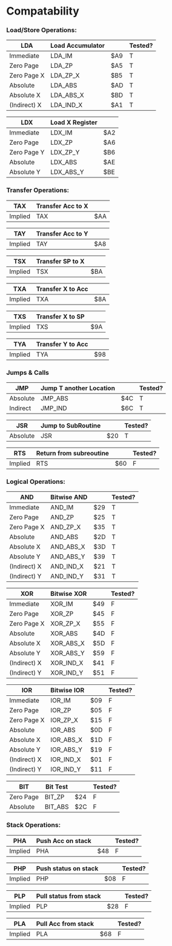 # Compatability

### Load/Store Operations:

| LDA          | Load Accumulator |     | Tested? |
| ------------ | ---------------- | --- | ------- |
| Immediate    | LDA_IM           | $A9 | T       |
| Zero Page    | LDA_ZP           | $A5 | T       |
| Zero Page X  | LDA_ZP_X         | $B5 | T       |
| Absolute     | LDA_ABS          | $AD | T       |
| Absolute X   | LDA_ABS_X        | $BD | T       |
| (Indirect) X | LDA_IND_X        | $A1 | T       |

| LDX         | Load X Register |     |
| ----------- | --------------- | --- |
| Immediate   | LDX_IM          | $A2 |
| Zero Page   | LDX_ZP          | $A6 |
| Zero Page Y | LDX_ZP_Y        | $B6 |
| Absolute    | LDX_ABS         | $AE |
| Absolute Y  | LDX_ABS_Y       | $BE |

### Transfer Operations:

| TAX     | Transfer Acc to X |     |
| ------- | ----------------- | --- |
| Implied | TAX               | $AA |

| TAY     | Transfer Acc to Y |     |
| ------- | ----------------- | --- |
| Implied | TAY               | $A8 |

| TSX     | Transfer SP to X |     |
| ------- | ---------------- | --- |
| Implied | TSX              | $BA |

| TXA     | Transfer X to Acc |     |
| ------- | ----------------- | --- |
| Implied | TXA               | $8A |

| TXS     | Transfer X to SP |     |
| ------- | ---------------- | --- |
| Implied | TXS              | $9A |

| TYA     | Transfer Y to Acc |     |
| ------- | ----------------- | --- |
| Implied | TYA               | $98 |



### Jumps & Calls

| JMP      | Jump T another Location |     | Tested? |
| -------- | ----------------------- | --- | ------- |
| Absolute | JMP_ABS                 | $4C | T       |
| Indirect | JMP_IND                 | $6C | T       |

| JSR      | Jump to SubRoutine |     | Tested? |
| -------- | ------------------ | --- | ------- |
| Absolute | JSR                | $20 | T       |

| RTS     | Return from subreoutine |     | Tested? |
| ------- | ----------------------- | --- | ------- |
| Implied | RTS                     | $60 | F       |



### Logical Operations:

| AND          | Bitwise AND |     | Tested? |
| ------------ | ----------- | --- | ------- |
| Immediate    | AND_IM      | $29 | T       |
| Zero Page    | AND_ZP      | $25 | T       |
| Zero Page X  | AND_ZP_X    | $35 | T       |
| Absolute     | AND_ABS     | $2D | T       |
| Absolute X   | AND_ABS_X   | $3D | T       |
| Absolute Y   | AND_ABS_Y   | $39 | T       |
| (Indirect) X | AND_IND_X   | $21 | T       |
| (Indirect) Y | AND_IND_Y   | $31 | T       |

| XOR          | Bitwise XOR |     | Tested? |
| ------------ | ----------- | --- | ------- |
| Immediate    | XOR_IM      | $49 | F       |
| Zero Page    | XOR_ZP      | $45 | F       |
| Zero Page X  | XOR_ZP_X    | $55 | F       |
| Absolute     | XOR_ABS     | $4D | F       |
| Absolute X   | XOR_ABS_X   | $5D | F       |
| Absolute Y   | XOR_ABS_Y   | $59 | F       |
| (Indirect) X | XOR_IND_X   | $41 | F       |
| (Indirect) Y | XOR_IND_Y   | $51 | F       |

| IOR          | Bitwise IOR |     | Tested? |
| ------------ | ----------- | --- | ------- |
| Immediate    | IOR_IM      | $09 | F       |
| Zero Page    | IOR_ZP      | $05 | F       |
| Zero Page X  | IOR_ZP_X    | $15 | F       |
| Absolute     | IOR_ABS     | $0D | F       |
| Absolute X   | IOR_ABS_X   | $1D | F       |
| Absolute Y   | IOR_ABS_Y   | $19 | F       |
| (Indirect) X | IOR_IND_X   | $01 | F       |
| (Indirect) Y | IOR_IND_Y   | $11 | F       |

| BIT       | Bit Test |     | Tested? |
| --------- | -------- | --- | ------- |
| Zero Page | BIT_ZP   | $24 | F       |
| Absolute  | BIT_ABS  | $2C | F       |


### Stack Operations:

| PHA     | Push Acc on stack |     | Tested? |
| ------- | ----------------- | --- | ------- |
| Implied | PHA               | $48 | F       |

| PHP     | Push status on stack |     | Tested? |
| ------- | -------------------- | --- | ------- |
| Implied | PHP                  | $08 | F       |

| PLP     | Pull status from stack |     | Tested? |
| ------- | ---------------------- | --- | ------- |
| Implied | PLP                    | $28 | F       |

| PLA     | Pull Acc from stack |     | Tested? |
| ------- | ------------------- | --- | ------- |
| Implied | PLA                 | $68 | F       |
